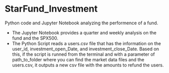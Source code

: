 # StarFund_Investment
Python code and Jupyter Notebook analyzing the performence of a fund.
- The Jupyter Notebook provides a quarter and weekly analysis on the fund and the SPX500.
- The Python Script reads a users.csv file that has the information on the user_id, investment_open_Date, and investment_close_Date. Based on this, if the script is runned from the terminal and with a parameter of path_to_folder where you can find the market data files and the users.csv, it outputs a new csv file with the amounts to refund the users.

